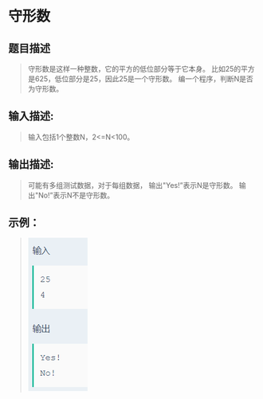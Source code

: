 # 守形数

## 题目描述
>守形数是这样一种整数，它的平方的低位部分等于它本身。 比如25的平方是625，低位部分是25，因此25是一个守形数。 编一个程序，判断N是否为守形数。

## 输入描述:
>输入包括1个整数N，2<=N<100。

## 输出描述:
>可能有多组测试数据，对于每组数据，
>输出"Yes!”表示N是守形数。
>输出"No!”表示N不是守形数。

## 示例：
>![Image text](sample.PNG)
